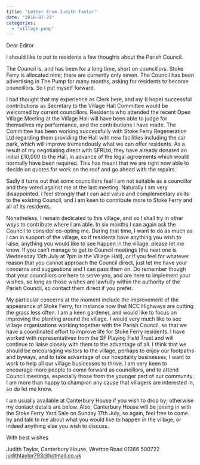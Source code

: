 ```yaml
---
title: "Letter From Judith Taylor"
date: "2016-07-22"
categories: 
  - "village-pump"
---
```


Dear Editor

I should like to put to residents a few thoughts about the Parish Council.

The Council is, and has been for a long time, short on councillors. Stoke Ferry is allocated nine; there are currently only seven. The Council has been advertising in The Pump for many months, asking for residents to become councillors. So I put myself forward.

I had thought that my experience as Clerk here, and my (I hope) successful contributions as Secretary to the Village Hall Committee would be welcomed by current councillors. Residents who attended the recent Open Village Meeting at the Village Hall will have been able to judge for themselves my performance, and the contributions I have made. The Committee has been working successfully with Stoke Ferry Regeneration Ltd regarding them providing the Hall with new facilities including the car park, which will improve tremendously what we can offer residents. As a result of my negotiating direct with SFRLtd, they have already donated an initial £10,000 to the Hall, in advance of the legal agreements which would normally have been required. This has meant that we are right now able to decide on quotes for work on the roof and go ahead with the repairs.

Sadly it turns out that some councillors feel I am not suitable as a councillor and they voted against me at the last meeting. Naturally I am very disappointed. I feel strongly that I can add value and complementary skills to the existing Council, and I am keen to contribute more to Stoke Ferry and all of its residents.

Nonetheless, I remain dedicated to this village, and so I shall try in other ways to contribute where I am able. In six months I can again ask the Council to consider co-opting me. During that time, I want to do as much as I can in support of the village, so if residents have anything you wish to raise, anything you would like to see happen in the village, please let me know. If you can’t manage to get to Council meetings (the next one is Wednesday 13th July at 7pm in the Village Hall), or if you feel for whatever reason that you cannot approach the Council direct, just let me have your concerns and suggestions and I can pass them on. Do remember though that your councillors are here to serve you, and are here to implement your wishes, so long as those wishes are lawfully within the authority of the Parish Council, so contact them direct if you prefer.

My particular concerns at the moment include the improvement of the appearance of Stoke Ferry, for instance now that NCC Highways are cutting the grass less often. I am a keen gardener, and would like to focus on improving the planting around the village. I would very much like to see village organisations working together with the Parish Council, so that we have a coordinated effort to improve life for Stoke Ferry residents. I have worked with representatives from the SF Playing Field Trust and will continue to liaise closely with them to the advantage of all. I think that we should be encouraging visitors to the village, perhaps to enjoy our footpaths and byways, and to take advantage of our hospitality businesses; I want to work to help all our village businesses to thrive. I am very keen to encourage more people to come forward as councillors, and to attend Council meetings, especially those from the younger part of our community. I am more than happy to champion any cause that villagers are interested in, so do let me know.

I am usually available at Canterbury House if you wish to drop by; otherwise my contact details are below. Also, Canterbury House will be joining in with the Stoke Ferry Yard Sale on Sunday 17th July, so again, feel free to come by and talk to me about what you would like to happen in the village, or indeed anything else you wish to discuss.

With best wishes

Judith Taylor, Canterbury House, Wretton Road 01366 500722 judithtaylor793@hotmail.co.uk
